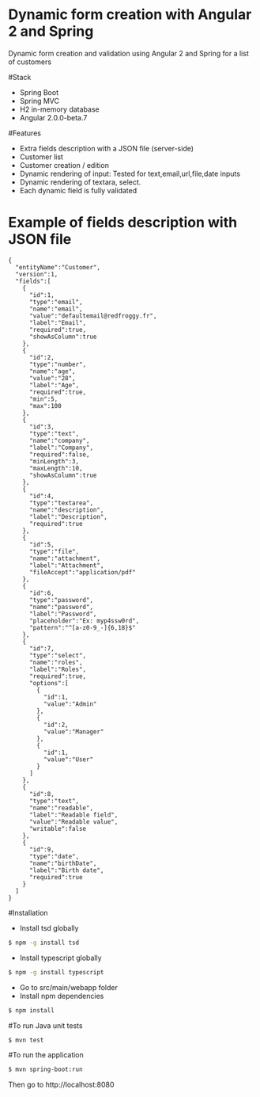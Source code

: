 Dynamic form creation with Angular 2 and Spring
===============================================

Dynamic form creation and validation using Angular 2 and Spring for a list of customers

#Stack
- Spring Boot
- Spring MVC
- H2 in-memory database
- Angular 2.0.0-beta.7

#Features
- Extra fields description with a JSON file (server-side)
- Customer list
- Customer creation / edition
- Dynamic rendering of input: Tested for text,email,url,file,date inputs
- Dynamic rendering of textara, select.
- Each dynamic field is fully validated

# Example of fields description with JSON file
````
{
  "entityName":"Customer",
  "version":1,
  "fields":[
    {
      "id":1,
      "type":"email",
      "name":"email",
      "value":"defaultemail@redfroggy.fr",
      "label":"Email",
      "required":true,
      "showAsColumn":true
    },
    {
      "id":2,
      "type":"number",
      "name":"age",
      "value":"28",
      "label":"Age",
      "required":true,
      "min":5,
      "max":100
    },
    {
      "id":3,
      "type":"text",
      "name":"company",
      "label":"Company",
      "required":false,
      "minLength":3,
      "maxLength":10,
      "showAsColumn":true
    },
    {
      "id":4,
      "type":"textarea",
      "name":"description",
      "label":"Description",
      "required":true
    },
    {
      "id":5,
      "type":"file",
      "name":"attachment",
      "label":"Attachment",
      "fileAccept":"application/pdf"
    },
    {
      "id":6,
      "type":"password",
      "name":"password",
      "label":"Password",
      "placeholder":"Ex: myp4ssw0rd",
      "pattern":"^[a-z0-9_-]{6,18}$"
    },
    {
      "id":7,
      "type":"select",
      "name":"roles",
      "label":"Roles",
      "required":true,
      "options":[
        {
          "id":1,
          "value":"Admin"
        },
        {
          "id":2,
          "value":"Manager"
        },
        {
          "id":1,
          "value":"User"
        }
      ]
    },
    {
      "id":8,
      "type":"text",
      "name":"readable",
      "label":"Readable field",
      "value":"Readable value",
      "writable":false
    },
    {
      "id":9,
      "type":"date",
      "name":"birthDate",
      "label":"Birth date",
      "required":true
    }
  ]
}
````

#Installation

- Install tsd globally
````bash
$ npm -g install tsd
````

- Install typescript globally
````bash
$ npm -g install typescript
````

- Go to src/main/webapp folder
- Install npm dependencies
````bash
$ npm install
````

#To run Java unit tests
````bash
$ mvn test
````

#To run the application
````bash
$ mvn spring-boot:run
````
Then go to http://localhost:8080